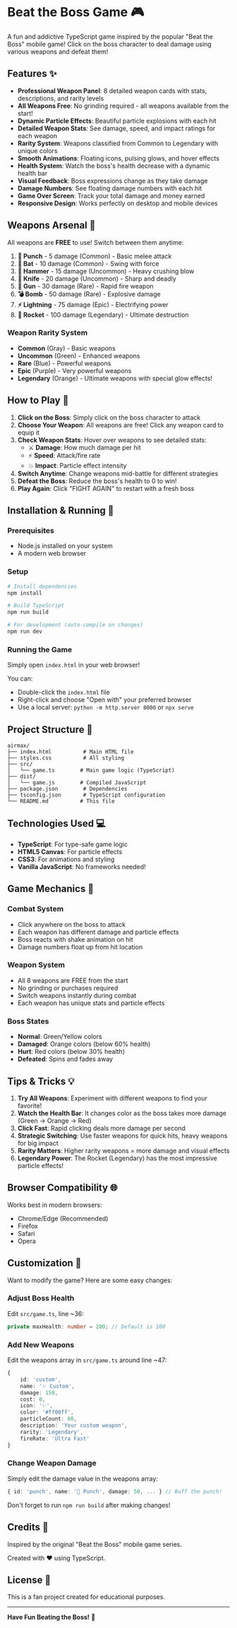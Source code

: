 # Beat the Boss Game 🎮

A fun and addictive TypeScript game inspired by the popular "Beat the Boss" mobile game! Click on the boss character to deal damage using various weapons and defeat them!

## Features ✨

- **Professional Weapon Panel**: 8 detailed weapon cards with stats, descriptions, and rarity levels
- **All Weapons Free**: No grinding required - all weapons available from the start!
- **Dynamic Particle Effects**: Beautiful particle explosions with each hit
- **Detailed Weapon Stats**: See damage, speed, and impact ratings for each weapon
- **Rarity System**: Weapons classified from Common to Legendary with unique colors
- **Smooth Animations**: Floating icons, pulsing glows, and hover effects
- **Health System**: Watch the boss's health decrease with a dynamic health bar
- **Visual Feedback**: Boss expressions change as they take damage
- **Damage Numbers**: See floating damage numbers with each hit
- **Game Over Screen**: Track your total damage and money earned
- **Responsive Design**: Works perfectly on desktop and mobile devices

## Weapons Arsenal 🔫

All weapons are **FREE** to use! Switch between them anytime:

1. **👊 Punch** - 5 damage (Common) - Basic melee attack
2. **🏏 Bat** - 10 damage (Common) - Swing with force
3. **🔨 Hammer** - 15 damage (Uncommon) - Heavy crushing blow
4. **🔪 Knife** - 20 damage (Uncommon) - Sharp and deadly
5. **🔫 Gun** - 30 damage (Rare) - Rapid fire weapon
6. **💣 Bomb** - 50 damage (Rare) - Explosive damage
7. **⚡ Lightning** - 75 damage (Epic) - Electrifying power
8. **🚀 Rocket** - 100 damage (Legendary) - Ultimate destruction

### Weapon Rarity System
- **Common** (Gray) - Basic weapons
- **Uncommon** (Green) - Enhanced weapons
- **Rare** (Blue) - Powerful weapons
- **Epic** (Purple) - Very powerful weapons
- **Legendary** (Orange) - Ultimate weapons with special glow effects!

## How to Play 🎯

1. **Click on the Boss**: Simply click on the boss character to attack
2. **Choose Your Weapon**: All weapons are free! Click any weapon card to equip it
3. **Check Weapon Stats**: Hover over weapons to see detailed stats:
   - ⚔️ **Damage**: How much damage per hit
   - ⚡ **Speed**: Attack/fire rate
   - 💥 **Impact**: Particle effect intensity
4. **Switch Anytime**: Change weapons mid-battle for different strategies
5. **Defeat the Boss**: Reduce the boss's health to 0 to win!
6. **Play Again**: Click "FIGHT AGAIN" to restart with a fresh boss

## Installation & Running 🚀

### Prerequisites
- Node.js installed on your system
- A modern web browser

### Setup
```bash
# Install dependencies
npm install

# Build TypeScript
npm run build

# For development (auto-compile on changes)
npm run dev
```

### Running the Game
Simply open `index.html` in your web browser!

You can:
- Double-click the `index.html` file
- Right-click and choose "Open with" your preferred browser
- Use a local server: `python -m http.server 8000` or `npx serve`

## Project Structure 📁

```
airmax/
├── index.html          # Main HTML file
├── styles.css          # All styling
├── src/
│   └── game.ts        # Main game logic (TypeScript)
├── dist/
│   └── game.js        # Compiled JavaScript
├── package.json        # Dependencies
├── tsconfig.json       # TypeScript configuration
└── README.md          # This file
```

## Technologies Used 💻

- **TypeScript**: For type-safe game logic
- **HTML5 Canvas**: For particle effects
- **CSS3**: For animations and styling
- **Vanilla JavaScript**: No frameworks needed!

## Game Mechanics 🎲

### Combat System
- Click anywhere on the boss to attack
- Each weapon has different damage and particle effects
- Boss reacts with shake animation on hit
- Damage numbers float up from hit location

### Weapon System
- All 8 weapons are FREE from the start
- No grinding or purchases required
- Switch weapons instantly during combat
- Each weapon has unique stats and particle effects

### Boss States
- **Normal**: Green/Yellow colors
- **Damaged**: Orange colors (below 60% health)
- **Hurt**: Red colors (below 30% health)
- **Defeated**: Spins and fades away

## Tips & Tricks 💡

1. **Try All Weapons**: Experiment with different weapons to find your favorite!
2. **Watch the Health Bar**: It changes color as the boss takes more damage (Green → Orange → Red)
3. **Click Fast**: Rapid clicking deals more damage per second
4. **Strategic Switching**: Use faster weapons for quick hits, heavy weapons for big impact
5. **Rarity Matters**: Higher rarity weapons = more damage and visual effects
6. **Legendary Power**: The Rocket (Legendary) has the most impressive particle effects!

## Browser Compatibility 🌐

Works best in modern browsers:
- Chrome/Edge (Recommended)
- Firefox
- Safari
- Opera

## Customization 🎨

Want to modify the game? Here are some easy changes:

### Adjust Boss Health
Edit `src/game.ts`, line ~36:
```typescript
private maxHealth: number = 200; // Default is 100
```

### Add New Weapons
Edit the weapons array in `src/game.ts` around line ~47:
```typescript
{ 
    id: 'custom', 
    name: '✨ Custom', 
    damage: 150, 
    cost: 0, 
    icon: '✨', 
    color: '#ff00ff', 
    particleCount: 60,
    description: 'Your custom weapon',
    rarity: 'Legendary',
    fireRate: 'Ultra Fast'
}
```

### Change Weapon Damage
Simply edit the damage value in the weapons array:
```typescript
{ id: 'punch', name: '👊 Punch', damage: 50, ... } // Buff the punch!
```

Don't forget to run `npm run build` after making changes!

## Credits 👏

Inspired by the original "Beat the Boss" mobile game series.

Created with ❤️ using TypeScript.

## License 📄

This is a fan project created for educational purposes.

---

**Have Fun Beating the Boss!** 🎉

